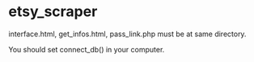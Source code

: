 # etsy_scraper

interface.html, get_infos.html, pass_link.php must be at same directory.

You should set connect_db() in your computer.

